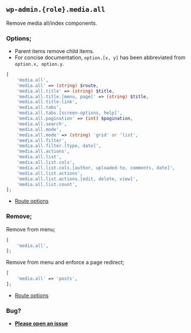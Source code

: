 ## `wp-admin.{role}.media.all`

Remove media all/index components.

### Options;

* Parent items remove child items. 
* For concise documentation, `option.[x, y]` has been abbreviated from `option.x, option.y`.

```php
[
    'media.all',
    'media.all' => (string) $route,
    'media.all.title' => (string) $title,
    'media.all.title.[menu, page]' => (string) $title,
    'media.all.title-link',
    'media.all.tabs',
    'media.all.tabs.[screen-options, help]',
    'media.all.pagination' => (int) $pagination,
    'media.all.search',
    'media.all.mode',
    'media.all.mode' => (string) 'grid' or 'list',
    'media.all.filter',
    'media.all.filter.[type, date]',
    'media.all.actions',
    'media.all.list',
    'media.all.list.cols',
    'media.all.list.cols.[author, uploaded-to, comments, date]',
    'media.all.list.actions',
    'media.all.list.actions.[edit, delete, view]',
    'media.all.list.count',
];
```

* [Route options](../route-options.md)

### Remove;

Remove from menu;

```php
[
    'media.all',
];
```

Remove from menu and enforce a page redirect;

```php
[
    'media.all' => 'posts',
];
```

* [Route options](../route-options.md)

### Bug?

* **[Please open an issue](https://github.com/soberwp/intervention/issues/new?title=[wp-admin.media.all]&labels=bug&assignees=darrenjacoby)**
